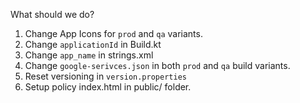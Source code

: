 
What should we do?

1. Change App Icons for `prod` and `qa` variants.
2. Change `applicationId` in Build.kt
3. Change `app_name` in strings.xml
4. Change `google-serivces.json` in both `prod` and `qa` build variants.
5. Reset versioning in `version.properties`
6. Setup policy index.html in public/ folder.